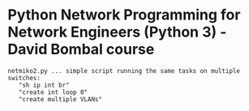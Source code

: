 # Python Network Programming for Network Engineers (Python 3) - David Bombal course

```
netmiko2.py ... simple script running the same tasks on multiple switches:
   "sh ip int br"
   "create int loop 0"
   "create multiple VLANs"
```
